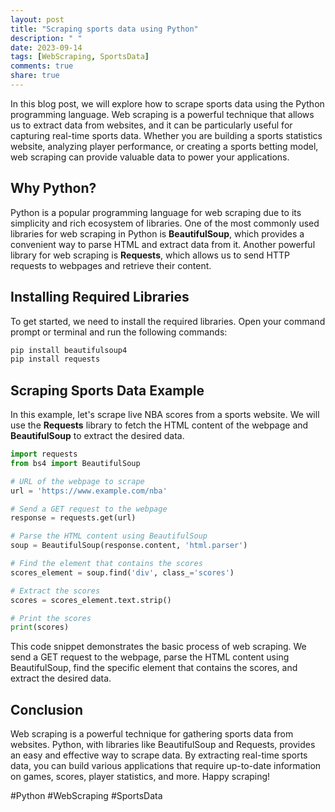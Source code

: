 ```yaml
---
layout: post
title: "Scraping sports data using Python"
description: " "
date: 2023-09-14
tags: [WebScraping, SportsData]
comments: true
share: true
---
```


In this blog post, we will explore how to scrape sports data using the Python programming language. Web scraping is a powerful technique that allows us to extract data from websites, and it can be particularly useful for capturing real-time sports data. Whether you are building a sports statistics website, analyzing player performance, or creating a sports betting model, web scraping can provide valuable data to power your applications.

## Why Python?

Python is a popular programming language for web scraping due to its simplicity and rich ecosystem of libraries. One of the most commonly used libraries for web scraping in Python is **BeautifulSoup**, which provides a convenient way to parse HTML and extract data from it. Another powerful library for web scraping is **Requests**, which allows us to send HTTP requests to webpages and retrieve their content.

## Installing Required Libraries

To get started, we need to install the required libraries. Open your command prompt or terminal and run the following commands:

```python
pip install beautifulsoup4
pip install requests
```

## Scraping Sports Data Example

In this example, let's scrape live NBA scores from a sports website. We will use the **Requests** library to fetch the HTML content of the webpage and **BeautifulSoup** to extract the desired data.

```python
import requests
from bs4 import BeautifulSoup

# URL of the webpage to scrape
url = 'https://www.example.com/nba'

# Send a GET request to the webpage
response = requests.get(url)

# Parse the HTML content using BeautifulSoup
soup = BeautifulSoup(response.content, 'html.parser')

# Find the element that contains the scores
scores_element = soup.find('div', class_='scores')

# Extract the scores
scores = scores_element.text.strip()

# Print the scores
print(scores)
```

This code snippet demonstrates the basic process of web scraping. We send a GET request to the webpage, parse the HTML content using BeautifulSoup, find the specific element that contains the scores, and extract the desired data.

## Conclusion

Web scraping is a powerful technique for gathering sports data from websites. Python, with libraries like BeautifulSoup and Requests, provides an easy and effective way to scrape data. By extracting real-time sports data, you can build various applications that require up-to-date information on games, scores, player statistics, and more. Happy scraping!

#Python #WebScraping #SportsData